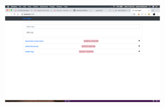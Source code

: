 ![alt test](https://github.com/HabsNation86/udemyAngular/blob/master/Screen%20Shot%202018-10-24%20at%2011.09.18%20AM.png)

